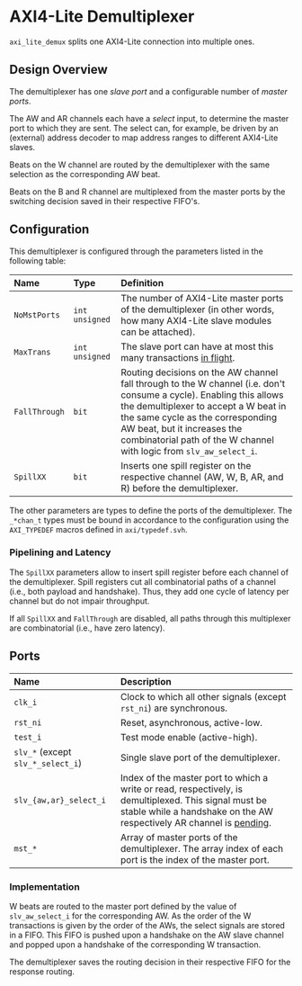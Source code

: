 # AXI4-Lite Demultiplexer

`axi_lite_demux` splits one AXI4-Lite connection into multiple ones.

## Design Overview

The demultiplexer has one *slave port* and a configurable number of *master ports*.

The AW and AR channels each have a *select* input, to determine the master port to which they are sent. The select can, for example, be driven by an (external) address decoder to map address ranges to different AXI4-Lite slaves.

Beats on the W channel are routed by the demultiplexer with the same selection as the corresponding AW beat.

Beats on the B and R channel are multiplexed from the master ports by the switching decision saved in their respective FIFO's.


## Configuration

This demultiplexer is configured through the parameters listed in the following table:

| Name                 | Type               | Definition                                                                                                                                                                                                                                                                                             |
|:---------------------|:-------------------|:-------------------------------------------------------------------------------------------------------------------------------------------------------------------------------------------------------------------------------------------------------------------------------------------------------|
| `NoMstPorts`         | `int unsigned`     | The number of AXI4-Lite master ports of the demultiplexer (in other words, how many AXI4-Lite slave modules can be attached).                                                                                                                                                                          |
| `MaxTrans`           | `int unsigned`     | The slave port can have at most this many transactions [in flight](../doc#in-flight).                                                                                                                                                                                                                  |
| `FallThrough`        | `bit`              | Routing decisions on the AW channel fall through to the W channel (i.e. don't consume a cycle).  Enabling this allows the demultiplexer to accept a W beat in the same cycle as the corresponding AW beat, but it increases the combinatorial path of the W channel with logic from `slv_aw_select_i`. |
| `SpillXX`            | `bit`              | Inserts one spill register on the respective channel (AW, W, B, AR, and R) before the demultiplexer.                                                                                                                                                                                                   |

The other parameters are types to define the ports of the demultiplexer.  The `_*chan_t` types must be bound in accordance to the configuration using the `AXI_TYPEDEF` macros defined in `axi/typedef.svh`.

### Pipelining and Latency

The `SpillXX` parameters allow to insert spill register before each channel of the demultiplexer.  Spill registers cut all combinatorial paths of a channel (i.e., both payload and handshake).  Thus, they add one cycle of latency per channel but do not impair throughput.

If all `SpillXX` and `FallThrough` are disabled, all paths through this multiplexer are combinatorial (i.e., have zero latency).

## Ports

| Name                              | Description                                                                                                                                                                                      |
|:----------------------------------|:-------------------------------------------------------------------------------------------------------------------------------------------------------------------------------------------------|
| `clk_i`                           | Clock to which all other signals (except `rst_ni`) are synchronous.                                                                                                                              |
| `rst_ni`                          | Reset, asynchronous, active-low.                                                                                                                                                                 |
| `test_i`                          | Test mode enable (active-high).                                                                                                                                                                  |
| `slv_*` (except `slv_*_select_i`) | Single slave port of the demultiplexer.                                                                                                                                                          |
| `slv_{aw,ar}_select_i`            | Index of the master port to which a write or read, respectively, is demultiplexed.  This signal must be stable while a handshake on the AW respectively AR channel is [pending](../doc#pending). |
| `mst_*`                           | Array of master ports of the demultiplexer.  The array index of each port is the index of the master port.                                                                                       |


### Implementation

W beats are routed to the master port defined by the value of `slv_aw_select_i` for the corresponding AW.  As the order of the W transactions is given by the order of the AWs, the select signals are stored in a FIFO.  This FIFO is pushed upon a handshake on the AW slave channel and popped upon a handshake of the corresponding W transaction.

The demultiplexer saves the routing decision in their respective FIFO for the response routing.
